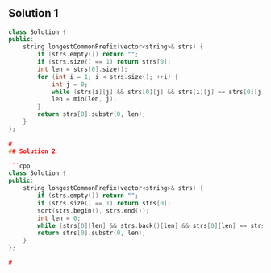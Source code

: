 #
## Solution 1

```cpp
class Solution {
public:
    string longestCommonPrefix(vector<string>& strs) {
        if (strs.empty()) return "";
        if (strs.size() == 1) return strs[0];
        int len = strs[0].size();
        for (int i = 1; i < strs.size(); ++i) {
            int j = 0;
            while (strs[i][j] && strs[0][j] && strs[i][j] == strs[0][j]) ++j;
            len = min(len, j);
        }
        return strs[0].substr(0, len);
    }
};

#
## Solution 2

```cpp
class Solution {
public:
    string longestCommonPrefix(vector<string>& strs) {
        if (strs.empty()) return "";
        if (strs.size() == 1) return strs[0];
        sort(strs.begin(), strs.end());
        int len = 0;
        while (strs[0][len] && strs.back()[len] && strs[0][len] == strs.back()[len]) ++len;
        return strs[0].substr(0, len);
    }
};

#

